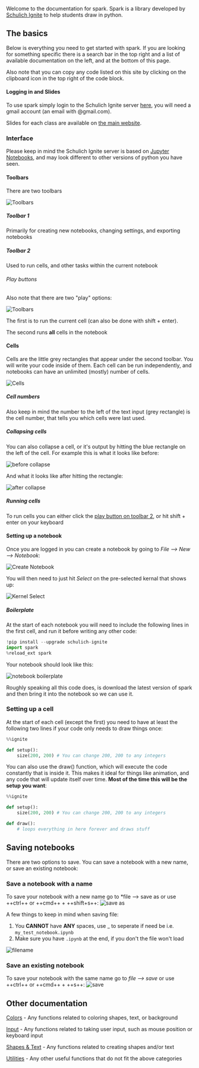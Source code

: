 Welcome to the documentation for spark. Spark is a library developed by [Schulich Ignite](https://schulichignite.com) to help students draw in python.

## The basics

Below is everything you need to get started with spark. If you are looking for something specific there is a search bar in the top right and a list of available documentation on the left, and at the bottom of this page. 

Also note that you can copy any code listed on this site by clicking on the clipboard icon in the top right of the code block.

#### Logging in and Slides

To use spark simply login to the Schulich Ignite server [here](https://ignite.aranite.com/), you will need a gmail account (an email with @gmail.com).

Slides for each class are available on [the main website](https://schulichignite.com/#sessions-slides).

### Interface

Please keep in mind the Schulich Ignite server is based on [Jupyter Notebooks](https://jupyter.org/), and may look different to other versions of python you have seen.

#### Toolbars

There are two toolbars

![Toolbars](img/toolbars.png)

##### Toolbar 1

Primarily for creating new notebooks, changing settings, and exporting notebooks

##### Toolbar 2

Used to run cells, and other tasks within the current notebook


###### Play buttons

Also note that there are two "play" options:

![Toolbars](img/toolbar_2_play_buttons.png)

The first is to run the current cell (can also be done with shift + enter).

The second runs **all** cells in the notebook

#### Cells

Cells are the little grey rectangles that appear under the second toolbar. You will write your code inside of them. Each cell can be run independently, and notebooks can have an unlimited (mostly) number of cells.

![Cells](img/cells.png)

##### Cell numbers

Also keep in mind the number to the left of the text input (grey rectangle) is the cell number, that tells you which cells were last used.

##### Collapsing cells

You can also collapse a cell, or it's output by hitting the blue rectangle on the left of the cell. For example this is what it looks like before:

![before collapse](img/before_collapse.png)

And what it looks like after hitting the rectangle:

![after collapse](img/after_collapse.png)

##### Running cells

To run cells you can either click the [play button on toolbar 2](#play-buttons), or hit shift + enter on your keyboard

#### Setting up a notebook 

Once you are logged in you can create a notebook by going to *File --> New --> Notebook*:

![Create Notebook](img/create_notebook.png)

You will then need to just hit *Select* on the pre-selected kernal that shows up:

![Kernel Select](img/kernel.png)

##### Boilerplate

At the start of each notebook you will need to include the following lines in the first cell, and run it before writing any other code:

```python
!pip install --upgrade schulich-ignite
import spark
%reload_ext spark
```

Your notebook should look like this:

![notebook boilerplate](img/notebook_boilerplate.png)

Roughly speaking all this code does, is download the latest version of spark and then bring it into the notebook so we can use it.

### Setting up a cell

At the start of each cell (except the first) you need to have at least the following two lines if your code only needs to draw things once:

```python
%%ignite

def setup():
    size(200, 200) # You can change 200, 200 to any integers
```

You can also use the draw() function, which will execute the code constantly that is inside it. This makes it ideal for things like animation, and any code that will update itself over time. **Most of the time this will be the setup you want**:

```python
%%ignite

def setup():
    size(200, 200) # You can change 200, 200 to any integers

def draw():
    # loops everything in here forever and draws stuff
```

## Saving notebooks

There are two options to save. You can save a notebook with a new name, or save an existing notebook:

### Save a notebook with a name

To save your notebook with a new name go to *file --> save as or use ++ctrl++ or ++cmd++ + ++shift+s++:
![save as](img/save_as.png)

A few things to keep in mind when saving file:

1. You **CANNOT** have **ANY** spaces, use _ to seperate if need be i.e. ```my_test_notebook.ipynb```
2. Make sure you have ```.ipynb``` at the end, if you don't the file won't load

![filename](img/filename.png)

### Save an existing notebook

To save your notebook with the same name go to *file --> save* or use ++ctrl++ or ++cmd++ + ++s++:
![save](img/save.png)

## Other documentation

[Colors](color.md) - Any functions related to coloring shapes, text, or background

[Input](input.md) - Any functions related to taking user input, such as mouse position or keyboard input

[Shapes & Text](shapes_text.md) - Any functions related to creating shapes and/or text

[Utilities](utilities.md) - Any other useful functions that do not fit the above categories

